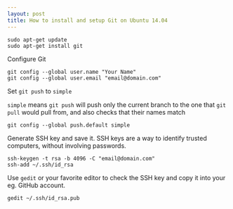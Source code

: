 ```yaml
---
layout: post
title: How to install and setup Git on Ubuntu 14.04
---
```


```
sudo apt-get update
sudo apt-get install git
```

<!--more-->

Configure Git

```
git config --global user.name "Your Name"
git config --global user.email "email@domain.com"
```

Set `git push` to `simple`

`simple` means `git push` will push only the current branch to the one that `git pull` would pull from, and also checks that their names match

```
git config --global push.default simple
```

Generate SSH key and save it. 
SSH keys are a way to identify trusted computers, without involving passwords.

```
ssh-keygen -t rsa -b 4096 -C "email@domain.com"
ssh-add ~/.ssh/id_rsa
```

Use `gedit` or your favorite editor to check the SSH key and copy it into your eg. GitHub account. 

```
gedit ~/.ssh/id_rsa.pub
```
